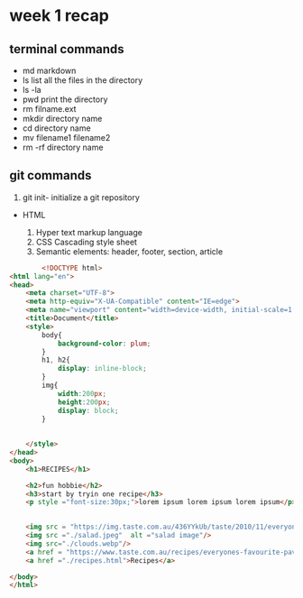 # week 1 recap

## terminal commands

- md markdown
- ls list all the files in the directory
- ls -la
- pwd print the directory 
- rm filname.ext
- mkdir directory name
- cd directory name
- mv filename1 filename2
- rm -rf directory name
  
## git commands

  1. git init- initialize a git repository
  
- HTML

  1. Hyper text markup language
  2. CSS Cascading style sheet
  3. Semantic elements: header, footer, section, article

```html
        <!DOCTYPE html>
<html lang="en">
<head>
    <meta charset="UTF-8">
    <meta http-equiv="X-UA-Compatible" content="IE=edge">
    <meta name="viewport" content="width=device-width, initial-scale=1.0">
    <title>Document</title>
    <style>
        body{
            background-color: plum;
        }
        h1, h2{
            display: inline-block;
        }
        img{
            width:200px;
            height:200px;
            display: block;
        }
       
        
    </style>
</head>
<body>
    <h1>RECIPES</h1>

    <h2>fun hobbie</h2>
    <h3>start by tryin one recipe</h3>
    <p style ="font-size:30px;">lorem ipsum lorem ipsum lorem ipsum</p>
   

    <img src = "https://img.taste.com.au/436YYkUb/taste/2010/11/everyoneys-favourite-pavlova-167989-1.jpg" width="300" height="300"  />
    <img src ="./salad.jpeg"  alt ="salad image"/>
    <img src="./clouds.webp"/>  
    <a href = "https://www.taste.com.au/recipes/everyones-favourite-pavlova/a0blstbk">Taste website</a>
    <a href ="./recipes.html">Recipes</a>

</body>
</html>
```